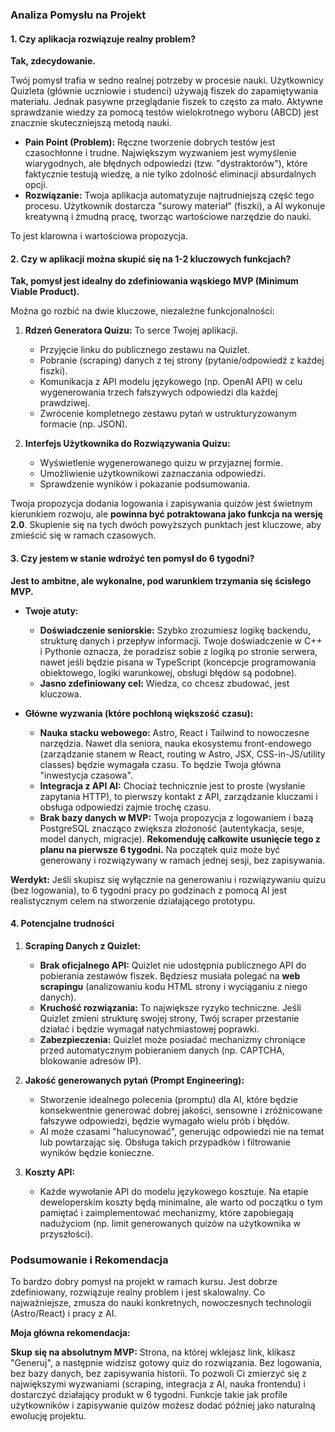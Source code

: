 ### Analiza Pomysłu na Projekt

#### 1. Czy aplikacja rozwiązuje realny problem?

**Tak, zdecydowanie.**

Twój pomysł trafia w sedno realnej potrzeby w procesie nauki. Użytkownicy Quizleta (głównie uczniowie i studenci) używają fiszek do zapamiętywania materiału. Jednak pasywne przeglądanie fiszek to często za mało. Aktywne sprawdzanie wiedzy za pomocą testów wielokrotnego wyboru (ABCD) jest znacznie skuteczniejszą metodą nauki.

*   **Pain Point (Problem):** Ręczne tworzenie dobrych testów jest czasochłonne i trudne. Największym wyzwaniem jest wymyślenie wiarygodnych, ale błędnych odpowiedzi (tzw. "dystraktorów"), które faktycznie testują wiedzę, a nie tylko zdolność eliminacji absurdalnych opcji.
*   **Rozwiązanie:** Twoja aplikacja automatyzuje najtrudniejszą część tego procesu. Użytkownik dostarcza "surowy materiał" (fiszki), a AI wykonuje kreatywną i żmudną pracę, tworząc wartościowe narzędzie do nauki.

To jest klarowna i wartościowa propozycja.

#### 2. Czy w aplikacji można skupić się na 1-2 kluczowych funkcjach?

**Tak, pomysł jest idealny do zdefiniowania wąskiego MVP (Minimum Viable Product).**

Można go rozbić na dwie kluczowe, niezależne funkcjonalności:

1.  **Rdzeń Generatora Quizu:** To serce Twojej aplikacji.
    *   Przyjęcie linku do publicznego zestawu na Quizlet.
    *   Pobranie (scraping) danych z tej strony (pytanie/odpowiedź z każdej fiszki).
    *   Komunikacja z API modelu językowego (np. OpenAI API) w celu wygenerowania trzech fałszywych odpowiedzi dla każdej prawdziwej.
    *   Zwrócenie kompletnego zestawu pytań w ustrukturyzowanym formacie (np. JSON).

2.  **Interfejs Użytkownika do Rozwiązywania Quizu:**
    *   Wyświetlenie wygenerowanego quizu w przyjaznej formie.
    *   Umożliwienie użytkownikowi zaznaczania odpowiedzi.
    *   Sprawdzenie wyników i pokazanie podsumowania.

Twoja propozycja dodania logowania i zapisywania quizów jest świetnym kierunkiem rozwoju, ale **powinna być potraktowana jako funkcja na wersję 2.0**. Skupienie się na tych dwóch powyższych punktach jest kluczowe, aby zmieścić się w ramach czasowych.

#### 3. Czy jestem w stanie wdrożyć ten pomysł do 6 tygodni?

**Jest to ambitne, ale wykonalne, pod warunkiem trzymania się ścisłego MVP.**

*   **Twoje atuty:**
    *   **Doświadczenie seniorskie:** Szybko zrozumiesz logikę backendu, strukturę danych i przepływ informacji. Twoje doświadczenie w C++ i Pythonie oznacza, że poradzisz sobie z logiką po stronie serwera, nawet jeśli będzie pisana w TypeScript (koncepcje programowania obiektowego, logiki warunkowej, obsługi błędów są podobne).
    *   **Jasno zdefiniowany cel:** Wiedza, co chcesz zbudować, jest kluczowa.

*   **Główne wyzwania (które pochłoną większość czasu):**
    *   **Nauka stacku webowego:** Astro, React i Tailwind to nowoczesne narzędzia. Nawet dla seniora, nauka ekosystemu front-endowego (zarządzanie stanem w React, routing w Astro, JSX, CSS-in-JS/utility classes) będzie wymagała czasu. To będzie Twoja główna "inwestycja czasowa".
    *   **Integracja z API AI:** Chociaż technicznie jest to proste (wysłanie zapytania HTTP), to pierwszy kontakt z API, zarządzanie kluczami i obsługa odpowiedzi zajmie trochę czasu.
    *   **Brak bazy danych w MVP:** Twoja propozycja z logowaniem i bazą PostgreSQL znacząco zwiększa złożoność (autentykacja, sesje, model danych, migracje). **Rekomenduję całkowite usunięcie tego z planu na pierwsze 6 tygodni.** Na początek quiz może być generowany i rozwiązywany w ramach jednej sesji, bez zapisywania.

**Werdykt:** Jeśli skupisz się wyłącznie na generowaniu i rozwiązywaniu quizu (bez logowania), to 6 tygodni pracy po godzinach z pomocą AI jest realistycznym celem na stworzenie działającego prototypu.

#### 4. Potencjalne trudności

1.  **Scraping Danych z Quizlet:**
    *   **Brak oficjalnego API:** Quizlet nie udostępnia publicznego API do pobierania zestawów fiszek. Będziesz musiała polegać na **web scrapingu** (analizowaniu kodu HTML strony i wyciąganiu z niego danych).
    *   **Kruchość rozwiązania:** To największe ryzyko techniczne. Jeśli Quizlet zmieni strukturę swojej strony, Twój scraper przestanie działać i będzie wymagał natychmiastowej poprawki.
    *   **Zabezpieczenia:** Quizlet może posiadać mechanizmy chroniące przed automatycznym pobieraniem danych (np. CAPTCHA, blokowanie adresów IP).

2.  **Jakość generowanych pytań (Prompt Engineering):**
    *   Stworzenie idealnego polecenia (promptu) dla AI, które będzie konsekwentnie generować dobrej jakości, sensowne i zróżnicowane fałszywe odpowiedzi, będzie wymagało wielu prób i błędów.
    *   AI może czasami "halucynować", generując odpowiedzi nie na temat lub powtarzając się. Obsługa takich przypadków i filtrowanie wyników będzie konieczne.

3.  **Koszty API:**
    *   Każde wywołanie API do modelu językowego kosztuje. Na etapie deweloperskim koszty będą minimalne, ale warto od początku o tym pamiętać i zaimplementować mechanizmy, które zapobiegają nadużyciom (np. limit generowanych quizów na użytkownika w przyszłości).

### Podsumowanie i Rekomendacja

To bardzo dobry pomysł na projekt w ramach kursu. Jest dobrze zdefiniowany, rozwiązuje realny problem i jest skalowalny. Co najważniejsze, zmusza do nauki konkretnych, nowoczesnych technologii (Astro/React) i pracy z AI.

**Moja główna rekomendacja:**

**Skup się na absolutnym MVP:** Strona, na której wklejasz link, klikasz "Generuj", a następnie widzisz gotowy quiz do rozwiązania. Bez logowania, bez bazy danych, bez zapisywania historii. To pozwoli Ci zmierzyć się z największymi wyzwaniami (scraping, integracja z AI, nauka frontendu) i dostarczyć działający produkt w 6 tygodni. Funkcje takie jak profile użytkowników i zapisywanie quizów możesz dodać później jako naturalną ewolucję projektu.